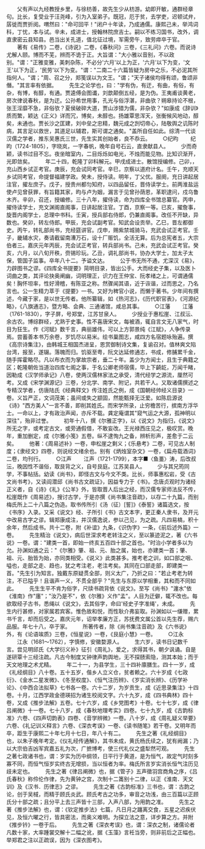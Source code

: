 <!-- { "loadSidebar": true } -->
　　父有声以九经教授乡里，与徐枋善，故先生少从枋游。幼即开敏，通群经章句。比长，复受业于汪尧峰，引为入室弟子。既冠，厄于贫，去学吏，迟顿试弁，孱徙而贾折阅。喟然曰："命可回平！"闭户十年读，乃成通儒。康熙己未，举鸿词科，丁忧，本与试。辛未，成进士，授翰林院庶吉士。嗣以不练习国书，改外，调直隶密云县知县。邑当出关孔道，值北征过境，军需旁午，致劳瘁卒于官。
　　著有《易传》二卷，《诗说》二卷，《春秋问》三卷，《三礼问》六卷。而说诗尤解人颐。博而不芜，辨而不诡于正。大旨谓："大小雅以音别，不以政别。"谓："正雅变雅，美刺杂陈，不必分'六月'以上为正，'六月'以下为变，'文王'以下为正，'民劳'以下为变。"谓："二南二十六篇皆疑为房中之乐，不必泥其所指何人。"谓；"周、召之分，郑笺误以为文王。"谓；"天子诸侯均得有颂，鲁颂非僭。"其言率有依据。
　　先生之论学也，曰："学有伪，有迂，有曲，有俗，有杂，有博，有醇，有通。贾逵傅会图谶，刘歆颠倒五经，是为伪。王夷甫谈黄老，房次律说春秋，是为迂。公孙希世用事，孔光与俗浮湛，非曲欤？朔皋持论不根，张王淫靡不急，非俗欤？夏侯破碎大道，贾山涉猎为儒，非杂欤？"如康成《辞训》质而繁，颖达《正义》详而冗，博矣，未醇也。扬雄覃思浑天，张衡候风地动，醇矣，未通也。贾长沙之匡建，刘中垒之忠精，魏元成之剀切帝心，陆敬舆之讥陈时病，其言足以救世，其道足以辅君，斯可谓之通矣。"盖所自任如此。综清一代谈汉儒之学者，推东吴惠氏三世，先生实其创始者，良不忝云。
　　○纪昀
　　纪昀（1724-1805），字晓岚，一字春帆，晚年自号石云，直隶献县人。
　　少而奇颖，读书过目不忘。夜坐暗室内，二目烁烁如电光，不烛而能见物。比知识渐开，光即敛矣。
　　年二十四，乾隆丁卯科解元。甲戌成进士。散馆授编修。己卯，，充山西乡试正考官。庚辰，充会试同考官。辛巳，京察以道府计名。壬午，充顺天乡试同考官，命提督福建学政。癸未，授侍读。明年，丁父优。服阕，充日讲起居注官，擢左庶子。戊子，授贵州都匀知府，以四品留任，晋侍读学士。前两淮盐运使卢见曾获罪，有旨籍其家，昀与卢为姻，漏言于见曾孙荫恩，革职逮问，戍乌鲁木齐。辛卯，召还，授编修。三十八年，擢侍读，命为四库全书馆总纂官。丙申，擢侍读学士，充文渊阁直阁事，日讲起居注官。丁酉，京察一等。已亥，擢詹事，旋晋内阁学士，总理中书科。壬寅，授兵部右侍郎，仍兼直阁事。改任不开缺，异数也。癸卯，转左侍郎。甲辰，充会试副考官。知武会设贡举。乙巳，晋左都御史。丙午，转礼部尚书，充经筵讲官。戊申，赐紫禁城骑马，充武会试正考官。壬子，畿辅水灾，奏请截留南漕万石，设十厂赈饥，全活无算。后为总宪者五，大宗伯者三。嘉庆元年丙辰，充会试正考官，转兵部尚书。己未，充武会试正考官。癸亥，六月，以八旬开秩，赍锡珍玩。乙丑，调礼部尚书，协办大学士，加太子太保，管国子监事。卒年八十二。予谥文达。
　　公于书无所不通，尤深汉《易》，力辟图书之谬。《四库全书提要》简明目录，皆出公手。大而经史子集，以及医卜词曲之类，其评论抉奥阐幽，词明理正，识力在王仲宝、阮孝绪之上，可谓通儒矣！胸怀坦率，性好滑稽，有陈亚之称。然骤闻其语，近于诙谐，过而思之，乃名言也。公一生精力萃于《提要》一书。又好为稗官小说，而懒于著书。少年间有撰述，今藏于家，是以世无传者。他所纂辑，如《热河志》，《历代职官表》，《河源纪略》，《八旗通志》，暨方略、会典、三通诸馆，咸总其事。
　　○江藩
　　江藩（1761-1830），字子屏，号郑堂，江苏甘泉人。
　　少授业于惠松崖、江叔沄、余古农。博综群经，尤熟于史事。性不喜唐宋文，每被酒，辄自言文无八家气，时目为狂生。作《河赋》数千言，典丽雄伟，可以上方郭景纯《江赋》，人争传录焉。尝蓄善本书万余卷，岁饥尽以易米。绘书巢图志，咸四方名宿题咏殆遍。撰《高宗诗集注》，由韩城王相国杰进呈，恩赏御制诗文集，复谕召对。值林爽文陷台湾，报至，遂辍。落魄而归。饥驱至粤，阮文达延修通志，书成，修脯累千金，随手挥霍略尽。凡以布衣而为掌故宗者，垂二十年。盖少为方闻士，且生于典籍之区；乾隆朝佐当道治四库七阁之事，于名公卿老师宿儒，毕上下齮龁，万闻千睹，因勒成《汉学师承记》八卷，使两汉儒林家法之承受，清代经学之源流，厘然可考。又成《宋学渊源记》三卷，分北学、南学、附记，共若干人。又取诸儒撰述之专精汉学者，仿唐陆氏《经典释文》传注姓氏之例，成《国朝经帅经义目录》一卷。义旨严正，文词茂美；虽间或失之颛固，然能甄择无泛爱。如陈启源说《诗》"西方美人"一言不善，即削其姓氏。而宋学所录，止穷檐苦行，摈南方浮华士。一命以上，才有政治声闻，亦斥不载。龚定庵谓其"窥气运之大源，孤神明以深往"，殆非过誉。
　　初年十八，撰《尔雅正字》，以《说文》为指归，《说文》所无之字，或考定古文，或旁通假借，不敢妄改。王光禄西庄见之，极叹赏。晚年，重加删定，成《尔雅小笺》五卷。纵不逮恂九之备，辨析形声，差愈于二云矣。
　　他著：《周易述补》一卷，申松崖之剩义；《乐悬考》二卷，可见古人制度；《隶经文》四卷，则说经文绪余也。别有《炳烛室杂文》一卷，《扁舟载酒词》二卷，均刊行。
　　○江声
　　江声（1721-1799），本字■〈鱼畺〉涛，后改叔沄，晚因性不谐俗，取艮背之义，自号艮庭。江苏吴县人。
　　少与其兄筠同学，不事帖括。幼读《尚书》，即怪古文与今文不类。比长，师事惠松岩，受《古文尚书考》，又读阎潜邱《尚书古文疏证》，因益专力于《书》。念唐贞观时为诸经正义者，自《诗》《礼》《公羊》外，皆取晋人后出之经，而汉儒专家师法反不传，松崖既作《周易述》，搜讨古学，于是亦撰《尚书集注音疏》，以存二十九篇，而别梅氏所上二十八篇之伪造。取书传所引《汤（征）[誓]》《泰誓》诸篇选文，按《书序》入录。又采《说文》经、子所引《书》古文本字，更正秦人隶书，及开元中改易古字之谬。辑郑康成注，并汉儒逸说，参以己见，为之疏。凡四易槁，积十余年，然后成书。共十二卷，附《补谊》九条，《识伪字》一条，《前后述外篇》一卷。
　　先生精治《说文》，病后世深求考老转注之义，至以篆迹泥之，著《六书说》一卷。谓："建类一首，即始一终亥五百四十部之首也。"时治小学者多以为允。孙渊如通之云："《尔雅》肇、祖、元、胎之属，始也，亦建类一首；肇、祖、元、胎皆为始，亦同类相受。《说义》此类甚多。推考老之训，如口部之咽、嗌也，走部之走、趋也，犹之考注老，老注考矣。其同在口部走部，即建类一首。"先生引为知言。独戴东原疑贯全部，则义太广，乃折之曰："若止考老为转注，不已隘乎！且谐声一义，不贯全部乎？"先生与东原以学相重，其和而不同如此。
　　先生生平不肯为俗字，尺牍书疏背依《说文》。至写《尚书》"瀍水"依《淮南》作"廛"；"汝乃是不"，依《尔雅》义作"孟"。人目为迂僻，辄不改也。每欲取经子古书，悉绳以《说文》，去其俗字，命曰'经史子字准绳'，未成。
　　先生内行甚修，对家属若宾客。惟色故和悦，而性耿介弗妄取。孙渊如以一缣赠，累书千言，却而后受之。嘉庆元年，诏举孝廉方正，苏抚费文属公首以先生荐，赐六品服。年七十八，卒于家。
　　所著传者，除《尚书集注音疏》及《六书说》外，有《论语竢质》三卷，《恒星说》一卷，《艮庭小慧》一卷。
　　○江永
　　江永（1681～1762），字慎修，安徽婺源人。
　　生六岁，读书日记数千言。尝见明邱氏《大学衍义补》征引《周礼》，爱之，求得其书，朝夕讽诵。自是遂研覃十三经注疏。凡古今制度又钟律声韵舆地，无不探赜索隐，测其本始；而于天文地理之术尤精。
　　年二十一，为县学生，三十四补廪膳生。四十一岁，成《礼经纲目》八十卷。五十五岁，偕乡人立义仓，贫者赖之。六十岁成《七政衍》、《金水二星发微》、《冬至权度》、《恒气注历辨》、《岁实消长辨》、《历学补论》、《中西合法拟草》七书各一卷。六十二岁，为岁贡生，成《近思录集注》十四卷。十月，江西学政金德瑛招为诸生校阅文字。六十九岁，成《四书典林》四十卷，又成《推步法解》五卷。七十六岁，成《乡党图考》十卷。七十七岁，成《律吕阐微》十一卷。七十八岁，成《春秋地理考实》四卷。七十九岁，成《古韵标准》六卷、《四声切韵表》四卷、《音学辨微》一卷。八十岁，成《周礼疑义举要》六卷、《礼记训义释言》六卷、《深衣考误》一卷、《读书随笔》若干卷。又明年而卒，距生于康熙二十年七月十七日，年八十有二。
　　先生之著《礼经纲目》也，以朱子晚年考定。《仪礼经传通解》，其书未成，黄氏杨氏续之，犹有阙漏；乃以大宗伯吉凶军宾嘉五礼为次，广摭博考，使三代礼仪之盛犁然可观。
　　先生之著七政诸书也，谓：岁实为历中纲领，日平行于黄道，是为恒气，故定气时刻多寡不同，而恒气恒岁实终古无增损，当以恒者为率。梅氏所言岁实消长恒气注历见歧未定也。
　　先生之著《律吕阐微》也，据《管子》五声徵羽宫商角之序，《吕氏春秋》称伶伦作律，先为黄钟之宫，次制十二筩别十二律，以正《淮南．天文训》及《汉书．历律志》之谬。
　　先生之著《古韵标准》三书也，谓：古韵之论，创于吴棫，而精于顾氏炎武。顾氏考古之功多，审音之功浅，由三百篇以正顾氏分十部之疏；且分平上去三声皆十三部，入声八部，为用韵之准。
　　先生之著《推步法解》也，谓：《钦定推步法》七篇，凡日月之躔离交食，五星之迟疾伏见，及恒六曜之行，皆具密法，而奥义难明。为探立法之意，详步算之方。并附《推步钤》一卷于后。
　　先生之著《深衣考误》也，谓：深衣之制，诸儒论者凡数十家，大率踵裳交解十二幅之讹，据《玉藻》言衽当旁，则非前后之正幅也。举郑君之注以正疏误，因为《深衣图考》。
